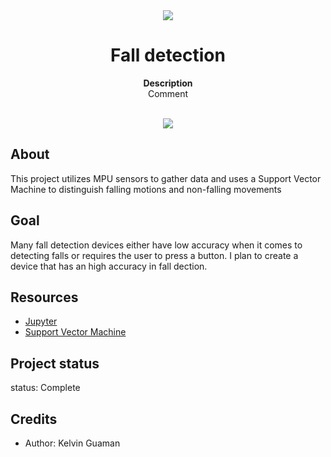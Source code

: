 <div align="center"><img src="app/src/main/res/mipmap-xhdpi/ic_launcher.png"></div>
  <h1 align="center">Fall detection</h1>
  <p align="center"><strong>Description</strong>
  <br>Comment</p>
  <br/>
    <div align="center"><img src="demo.gif"></img></div>
    <h2>About</h2>
    This project utilizes MPU sensors to gather data and uses a Support Vector Machine to distinguish falling motions and non-falling movements 



<h2>Goal</h2>
Many fall detection devices either have low accuracy when it comes to detecting falls or requires the user to press a button. I plan to create a device that has an high accuracy in fall dection.

<h2>Resources</h2>
<ul>
  <li><a href="https://jupyter.org/install" target="_blank">Jupyter</a></li>
  <li><a href="https://towardsdatascience.com/svm-support-vector-machine-for-classification-710a009f6873" target="_blank">Support Vector Machine</a></li>
</ul>  

<h2>Project status</h2>
 status: Complete 

<h2>Credits</h2>

- Author: Kelvin Guaman


